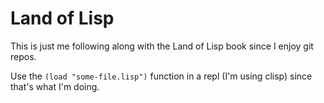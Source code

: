 Land of Lisp
============

This is just me following along with the Land of Lisp book since I enjoy git repos.

Use the `(load "some-file.lisp")` function in a repl (I'm using clisp) since that's what I'm doing.
